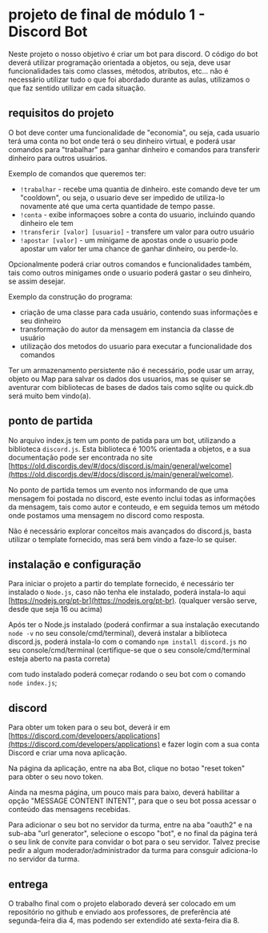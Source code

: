 # projeto de final de módulo 1 - Discord Bot

Neste projeto o nosso objetivo é criar um bot para discord. O código do bot deverá utilizar programação orientada a objetos, ou seja, deve usar funcionalidades tais como classes, métodos, atributos, etc... não é necessário utilizar tudo o que foi abordado durante as aulas, utilizamos o que faz sentido utilizar em cada situação.

## requisitos do projeto

O bot deve conter uma funcionalidade de "economia", ou seja, cada usuario terá uma conta no bot onde terá o seu dinheiro virtual, e poderá usar comandos para "trabalhar" para ganhar dinheiro e comandos para transferir dinheiro para outros usuários.

Exemplo de comandos que queremos ter:

-   `!trabalhar` - recebe uma quantia de dinheiro. este comando deve ter um "cooldown", ou seja, o usuario deve ser impedido de utiliza-lo novamente até que uma certa quantidade de tempo passe.
-   `!conta` - exibe informaçoes sobre a conta do usuario, incluindo quando dinheiro ele tem
-   `!transferir [valor] [usuario]` - transfere um valor para outro usuário
-   `!apostar [valor]` - um minigame de apostas onde o usuario pode apostar um valor ter uma chance de ganhar dinheiro, ou perde-lo.

Opcionalmente poderá criar outros comandos e funcionalidades também, tais como outros minigames onde o usuario poderá gastar o seu dinheiro, se assim desejar.

Exemplo da construção do programa:

-   criação de uma classe para cada usuário, contendo suas informações e seu dinheiro
-   transformação do autor da mensagem em instancia da classe de usuário
-   utilização dos metodos do usuario para executar a funcionalidade dos comandos

Ter um armazenamento persistente não é necessário, pode usar um array, objeto ou Map para salvar os dados dos usuarios, mas se quiser se aventurar com bibliotecas de bases de dados tais como sqlite ou quick.db será muito bem vindo(a).

## ponto de partida

No arquivo index.js tem um ponto de patida para um bot, utilizando a biblioteca `discord.js`. Esta biblioteca é 100% orientada a objetos, e a sua documentação pode ser encontrada no site [https://old.discordjs.dev/#/docs/discord.js/main/general/welcome](https://old.discordjs.dev/#/docs/discord.js/main/general/welcome).

No ponto de partida temos um evento nos informando de que uma mensagem foi postada no discord, este evento inclui todas as informações da mensagem, tais como autor e conteudo, e em seguida temos um método onde postamos uma mensagem no discord como resposta.

Não é necessário explorar conceitos mais avançados do discord.js, basta utilizar o template fornecido, mas será bem vindo a faze-lo se quiser.

## instalação e configuração

Para iniciar o projeto a partir do template fornecido, é necessário ter instalado o `Node.js`, caso não tenha ele instalado, poderá instala-lo aqui [https://nodejs.org/pt-br](https://nodejs.org/pt-br). (qualquer versão serve, desde que seja 16 ou acima)

Após ter o Node.js instalado (poderá confirmar a sua instalação executando `node -v` no seu console/cmd/terminal), deverá instalar a biblioteca discord.js, poderá instala-lo com o comando `npm install discord.js` no seu console/cmd/terminal (certifique-se que o seu console/cmd/terminal esteja aberto na pasta correta)

com tudo instalado poderá começar rodando o seu bot com o comando `node index.js`;

## discord

Para obter um token para o seu bot, deverá ir em [https://discord.com/developers/applications](https://discord.com/developers/applications) e fazer login com a sua conta Discord e criar uma nova aplicação.

Na página da aplicação, entre na aba Bot, clique no botao "reset token" para obter o seu novo token.

Ainda na mesma página, um pouco mais para baixo, deverá habilitar a opção "MESSAGE CONTENT INTENT", para que o seu bot possa acessar o conteúdo das mensagens recebidas.

Para adicionar o seu bot no servidor da turma, entre na aba "oauth2" e na sub-aba "url generator", selecione o escopo "bot", e no final da página terá o seu link de convite para convidar o bot para o seu servidor. Talvez precise pedir a algum moderador/administrador da turma para consguir adiciona-lo no servidor da turma.

## entrega

O trabalho final com o projeto elaborado deverá ser colocado em um repositório no github e enviado aos professores, de preferência até segunda-feira dia 4, mas podendo ser extendido até sexta-feira dia 8.
